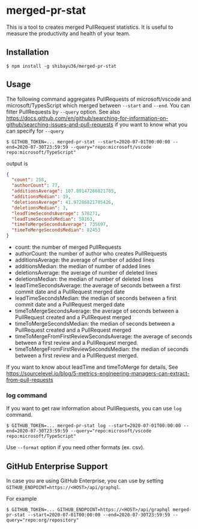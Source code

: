 # merged-pr-stat
This is a tool to creates merged PullRequest statistics.  It is useful to measure the productivity and health of your team.

## Installation
```
$ npm install -g shibayu36/merged-pr-stat
```

## Usage
The following command aggregates PullRequests of microsoft/vscode and microsoft/TypesScript which merged between `--start` and `--end`.  You can filter PullRequests by `--query` option.  See also https://docs.github.com/en/github/searching-for-information-on-github/searching-issues-and-pull-requests if you want to know what you can specify for `--query`

```
$ GITHUB_TOKEN=... merged-pr-stat --start=2020-07-01T00:00:00 --end=2020-07-30T23:59:59 --query="repo:microsoft/vscode repo:microsoft/TypeScript"
```

output is

```json
{
  "count": 258,
  "authorCount": 77,
  "additionsAverage": 107.89147286821705,
  "additionsMedian": 19,
  "deletionsAverage": 41.97286821705426,
  "deletionsMedian": 3,
  "leadTimeSecondsAverage": 578271,
  "leadTimeSecondsMedian": 58163,
  "timeToMergeSecondsAverage": 735697,
  "timeToMergeSecondsMedian": 82453
}
```

* count: the number of merged PullRequests
* authorCount: the number of author who creates PullRequests
* additionsAverage: the average of number of added lines
* additionsMedian: the median of number of added lines
* deletionsAverage: the average of number of deleted lines
* deletionsMedian: the median of number of deleted lines
* leadTimeSecondsAverage: the average of seconds between a first commit date and a PullRequest merged date
* leadTimeSecondsMedian: the median of seconds between a first commit date and a PullRequest merged date
* timeToMergeSecondsAverage: the average of seconds between a PullRequest created and a PullRequest merged
* timeToMergeSecondsMedian: the median of seconds between a PullRequest created and a PullRequest merged
* timeToMergeFromFirstReviewSecondsAverage: the average of seconds between a first review  and a PullRequest merged.
* timeToMergeFromFirstReviewSecondsMedian: the median of seconds between a first review  and a PullRequest merged.

If you want to know about leadTime and timeToMerge for details, See https://sourcelevel.io/blog/5-metrics-engineering-managers-can-extract-from-pull-requests

### log command
If you want to get raw information about PullRequests, you can use `log` command.

```
$ GITHUB_TOKEN=... merged-pr-stat log --start=2020-07-01T00:00:00 --end=2020-07-30T23:59:59 --query="repo:microsoft/vscode repo:microsoft/TypeScript"
```

Use `--format` option if you need other formats (ex. csv).

## GitHub Enterprise Support
In case you are using GitHub Enterprise, you can use by setting `GITHUB_ENDPOINT=https://<HOST>/api/graphql`.  

For example 
```
$ GITHUB_TOKEN=... GITHUB_ENDPOINT=https://<HOST>/api/graphql merged-pr-stat --start=2020-07-01T00:00:00 --end=2020-07-30T23:59:59 --query="repo:org/repository"
```